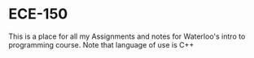 # ECE-150
This is a place for all my Assignments and notes for Waterloo's intro to programming course. Note that language of use is C++
